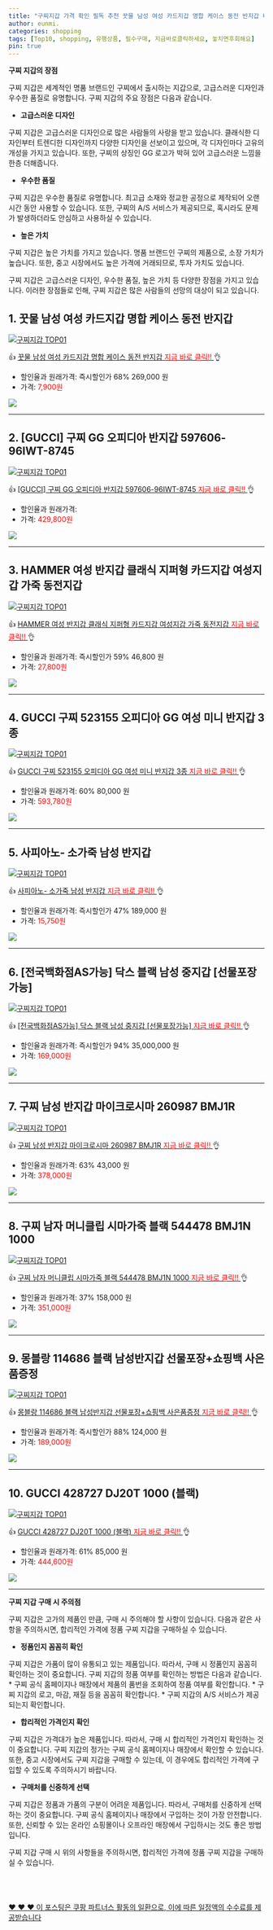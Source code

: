 ```yaml
---
title: "구찌지갑 가격 확인 필독 추천 꿋물 남성 여성 카드지갑 명합 케이스 동전 반지갑 비교 장점 구매가이드"
author: eunmi.
categories: shopping
tags: [Top10, shopping, 유행상품, 필수구매, 지금바로클릭하세요, 놓치면후회해요]
pin: true
---
```

**구찌 지갑의 장점**

구찌 지갑은 세계적인 명품 브랜드인 구찌에서 출시하는 지갑으로, 고급스러운 디자인과 우수한 품질로 유명합니다. 구찌 지갑의 주요 장점은 다음과 같습니다.

* **고급스러운 디자인**

구찌 지갑은 고급스러운 디자인으로 많은 사람들의 사랑을 받고 있습니다. 클래식한 디자인부터 트렌디한 디자인까지 다양한 디자인을 선보이고 있으며, 각 디자인마다 고유의 개성을 가지고 있습니다. 또한, 구찌의 상징인 GG 로고가 박혀 있어 고급스러운 느낌을 한층 더해줍니다.

* **우수한 품질**

구찌 지갑은 우수한 품질로 유명합니다. 최고급 소재와 정교한 공정으로 제작되어 오랜 시간 동안 사용할 수 있습니다. 또한, 구찌의 A/S 서비스가 제공되므로, 혹시라도 문제가 발생하더라도 안심하고 사용하실 수 있습니다.

* **높은 가치**

구찌 지갑은 높은 가치를 가지고 있습니다. 명품 브랜드인 구찌의 제품으로, 소장 가치가 높습니다. 또한, 중고 시장에서도 높은 가격에 거래되므로, 투자 가치도 있습니다.

구찌 지갑은 고급스러운 디자인, 우수한 품질, 높은 가치 등 다양한 장점을 가지고 있습니다. 이러한 장점들로 인해, 구찌 지갑은 많은 사람들의 선망의 대상이 되고 있습니다.

   

## 1. 꿋물 남성 여성 카드지갑 명합 케이스 동전 반지갑

[![구찌지갑 TOP01](https://thumbnail10.coupangcdn.com/thumbnails/remote/230x230ex/image/vendor_inventory/08c0/371d623b9629809d846d98737383b367a1c280ce98db773759d32a25be1a.jpg)](https://link.coupang.com/re/AFFSDP?lptag=AF3617701&subid=GithubCoopas&pageKey=7688655437&traceid=V0-153&itemId=20555480106&vendorItemId=87698194324)


👍 [꿋물 남성 여성 카드지갑 명합 케이스 동전 반지갑 <font color=red> 지금 바로 클릭!! </font> ](https://link.coupang.com/re/AFFSDP?lptag=AF3617701&subid=GithubCoopas&pageKey=7688655437&traceid=V0-153&itemId=20555480106&vendorItemId=87698194324) 👌 


- 할인율과 원래가격: 즉시할인가 68%  269,000   원
- 가격: <span style='color:red'>7,900원</span>

[![](/discount_price.png)](https://link.coupang.com/re/AFFSDP?lptag=AF3617701&subid=GithubCoopas&pageKey=7688655437&traceid=V0-153&itemId=20555480106&vendorItemId=87698194324)

---


   

## 2. [GUCCI] 구찌 GG 오피디아 반지갑 597606-96IWT-8745

[![구찌지갑 TOP01](https://thumbnail8.coupangcdn.com/thumbnails/remote/230x230ex/image/vendor_inventory/a966/0a3bee55ac5e032eea719022458d577e15642fdd37b9c67c3ebbaed4b58c.jpg)](https://link.coupang.com/re/AFFSDP?lptag=AF3617701&subid=GithubCoopas&pageKey=7350233295&traceid=V0-153&itemId=18912707291&vendorItemId=86203571211)


👍 [[GUCCI] 구찌 GG 오피디아 반지갑 597606-96IWT-8745 <font color=red> 지금 바로 클릭!! </font> ](https://link.coupang.com/re/AFFSDP?lptag=AF3617701&subid=GithubCoopas&pageKey=7350233295&traceid=V0-153&itemId=18912707291&vendorItemId=86203571211) 👌 


- 할인율과 원래가격: 
- 가격: <span style='color:red'>429,800원</span>

[![](/discount_price.png)](https://link.coupang.com/re/AFFSDP?lptag=AF3617701&subid=GithubCoopas&pageKey=7350233295&traceid=V0-153&itemId=18912707291&vendorItemId=86203571211)

---


   

## 3. HAMMER 여성 반지갑 클래식 지퍼형 카드지갑 여성지갑 가죽 동전지갑

[![구찌지갑 TOP01](https://thumbnail8.coupangcdn.com/thumbnails/remote/230x230ex/image/vendor_inventory/20af/a85723768a8c9690291552fddf4a0b9fc9b47baafce84f0749cfedaa1e00.jpg)](https://link.coupang.com/re/AFFSDP?lptag=AF3617701&subid=GithubCoopas&pageKey=7158593272&traceid=V0-153&itemId=18011509136&vendorItemId=87634471745)


👍 [HAMMER 여성 반지갑 클래식 지퍼형 카드지갑 여성지갑 가죽 동전지갑 <font color=red> 지금 바로 클릭!! </font> ](https://link.coupang.com/re/AFFSDP?lptag=AF3617701&subid=GithubCoopas&pageKey=7158593272&traceid=V0-153&itemId=18011509136&vendorItemId=87634471745) 👌 


- 할인율과 원래가격: 즉시할인가 59%  46,800   원
- 가격: <span style='color:red'>27,800원</span>

[![](/discount_price.png)](https://link.coupang.com/re/AFFSDP?lptag=AF3617701&subid=GithubCoopas&pageKey=7158593272&traceid=V0-153&itemId=18011509136&vendorItemId=87634471745)

---


   

## 4. GUCCI 구찌 523155 오피디아 GG 여성 미니 반지갑 3종

[![구찌지갑 TOP01](https://thumbnail7.coupangcdn.com/thumbnails/remote/230x230ex/image/vendor_inventory/0ede/0d27c9222a8a8a8e40af2abf600eff775f0d47b820fddb5b89c13d4a4098.jpg)](https://link.coupang.com/re/AFFSDP?lptag=AF3617701&subid=GithubCoopas&pageKey=6417987981&traceid=V0-153&itemId=13792840035&vendorItemId=87523903149)


👍 [GUCCI 구찌 523155 오피디아 GG 여성 미니 반지갑 3종 <font color=red> 지금 바로 클릭!! </font> ](https://link.coupang.com/re/AFFSDP?lptag=AF3617701&subid=GithubCoopas&pageKey=6417987981&traceid=V0-153&itemId=13792840035&vendorItemId=87523903149) 👌 


- 할인율과 원래가격: 60%  80,000   원
- 가격: <span style='color:red'>593,780원</span>

[![](/discount_price.png)](https://link.coupang.com/re/AFFSDP?lptag=AF3617701&subid=GithubCoopas&pageKey=6417987981&traceid=V0-153&itemId=13792840035&vendorItemId=87523903149)

---


   

## 5. 사피아노- 소가죽 남성 반지갑

[![구찌지갑 TOP01](https://thumbnail9.coupangcdn.com/thumbnails/remote/230x230ex/image/vendor_inventory/67b3/13778688b76cd163e97dd133500adb80291317ab646360d5b098ab1a0a3d.jpg)](https://link.coupang.com/re/AFFSDP?lptag=AF3617701&subid=GithubCoopas&pageKey=9668592&traceid=V0-153&itemId=42710013&vendorItemId=3045873184)


👍 [사피아노- 소가죽 남성 반지갑 <font color=red> 지금 바로 클릭!! </font> ](https://link.coupang.com/re/AFFSDP?lptag=AF3617701&subid=GithubCoopas&pageKey=9668592&traceid=V0-153&itemId=42710013&vendorItemId=3045873184) 👌 


- 할인율과 원래가격: 즉시할인가 47%  189,000   원
- 가격: <span style='color:red'>15,750원</span>

[![](/discount_price.png)](https://link.coupang.com/re/AFFSDP?lptag=AF3617701&subid=GithubCoopas&pageKey=9668592&traceid=V0-153&itemId=42710013&vendorItemId=3045873184)

---


   

## 6. [전국백화점AS가능] 닥스 블랙 남성 중지갑 [선물포장가능]

[![구찌지갑 TOP01](https://thumbnail10.coupangcdn.com/thumbnails/remote/230x230ex/image/vendor_inventory/1350/a9f5423fb97f7f089334af1374abc59272f78fd6f6e983244cc0e98f5201.jpg)](https://link.coupang.com/re/AFFSDP?lptag=AF3617701&subid=GithubCoopas&pageKey=7019382225&traceid=V0-153&itemId=17280828515&vendorItemId=84451894567)


👍 [[전국백화점AS가능] 닥스 블랙 남성 중지갑 [선물포장가능] <font color=red> 지금 바로 클릭!! </font> ](https://link.coupang.com/re/AFFSDP?lptag=AF3617701&subid=GithubCoopas&pageKey=7019382225&traceid=V0-153&itemId=17280828515&vendorItemId=84451894567) 👌 


- 할인율과 원래가격: 즉시할인가 94%  35,000,000   원
- 가격: <span style='color:red'>169,000원</span>

[![](/discount_price.png)](https://link.coupang.com/re/AFFSDP?lptag=AF3617701&subid=GithubCoopas&pageKey=7019382225&traceid=V0-153&itemId=17280828515&vendorItemId=84451894567)

---


   

## 7. 구찌 남성 반지갑 마이크로시마 260987 BMJ1R

[![구찌지갑 TOP01](https://thumbnail8.coupangcdn.com/thumbnails/remote/230x230ex/image/vendor_inventory/3a59/41d680238db82f263ebcae364a0a2e6e9a929e8962795c562cdb6a400371.jpg)](https://link.coupang.com/re/AFFSDP?lptag=AF3617701&subid=GithubCoopas&pageKey=6304387979&traceid=V0-153&itemId=13053305837&vendorItemId=80316062059)


👍 [구찌 남성 반지갑 마이크로시마 260987 BMJ1R <font color=red> 지금 바로 클릭!! </font> ](https://link.coupang.com/re/AFFSDP?lptag=AF3617701&subid=GithubCoopas&pageKey=6304387979&traceid=V0-153&itemId=13053305837&vendorItemId=80316062059) 👌 


- 할인율과 원래가격: 63%  43,000   원
- 가격: <span style='color:red'>378,000원</span>

[![](/discount_price.png)](https://link.coupang.com/re/AFFSDP?lptag=AF3617701&subid=GithubCoopas&pageKey=6304387979&traceid=V0-153&itemId=13053305837&vendorItemId=80316062059)

---


   

## 8. 구찌 남자 머니클립 시마가죽 블랙 544478 BMJ1N 1000

[![구찌지갑 TOP01](https://thumbnail8.coupangcdn.com/thumbnails/remote/230x230ex/image/vendor_inventory/246d/a76aedce29ba35dcb297a113c6046d5e68ecdcb54380f6a17fad25deb0b7.jpg)](https://link.coupang.com/re/AFFSDP?lptag=AF3617701&subid=GithubCoopas&pageKey=7279379592&traceid=V0-153&itemId=18581811285&vendorItemId=85718423059)


👍 [구찌 남자 머니클립 시마가죽 블랙 544478 BMJ1N 1000 <font color=red> 지금 바로 클릭!! </font> ](https://link.coupang.com/re/AFFSDP?lptag=AF3617701&subid=GithubCoopas&pageKey=7279379592&traceid=V0-153&itemId=18581811285&vendorItemId=85718423059) 👌 


- 할인율과 원래가격: 37%  158,000   원
- 가격: <span style='color:red'>351,000원</span>

[![](/discount_price.png)](https://link.coupang.com/re/AFFSDP?lptag=AF3617701&subid=GithubCoopas&pageKey=7279379592&traceid=V0-153&itemId=18581811285&vendorItemId=85718423059)

---


   

## 9. 몽블랑 114686 블랙 남성반지갑 선물포장+쇼핑백 사은품증정

[![구찌지갑 TOP01](https://thumbnail6.coupangcdn.com/thumbnails/remote/230x230ex/image/vendor_inventory/c4ae/abe2b53dee43e5b87080aaf49c39c4e86b3bef7660ea4eb74708c9078768.jpg)](https://link.coupang.com/re/AFFSDP?lptag=AF3617701&subid=GithubCoopas&pageKey=7109332176&traceid=V0-153&itemId=17768329524&vendorItemId=84932566751)


👍 [몽블랑 114686 블랙 남성반지갑 선물포장+쇼핑백 사은품증정 <font color=red> 지금 바로 클릭!! </font> ](https://link.coupang.com/re/AFFSDP?lptag=AF3617701&subid=GithubCoopas&pageKey=7109332176&traceid=V0-153&itemId=17768329524&vendorItemId=84932566751) 👌 


- 할인율과 원래가격: 즉시할인가 88%  124,000   원
- 가격: <span style='color:red'>189,000원</span>

[![](/discount_price.png)](https://link.coupang.com/re/AFFSDP?lptag=AF3617701&subid=GithubCoopas&pageKey=7109332176&traceid=V0-153&itemId=17768329524&vendorItemId=84932566751)

---


   

## 10. GUCCI 428727 DJ20T 1000 (블랙)

[![구찌지갑 TOP01](https://thumbnail8.coupangcdn.com/thumbnails/remote/230x230ex/image/vendor_inventory/6778/563c6285ca961f9022129d2bf99af5cd696166fd3a459d0abe94728bb16a.jpg)](https://link.coupang.com/re/AFFSDP?lptag=AF3617701&subid=GithubCoopas&pageKey=6304387949&traceid=V0-153&itemId=13053305692&vendorItemId=80316061905)


👍 [GUCCI 428727 DJ20T 1000 (블랙) <font color=red> 지금 바로 클릭!! </font> ](https://link.coupang.com/re/AFFSDP?lptag=AF3617701&subid=GithubCoopas&pageKey=6304387949&traceid=V0-153&itemId=13053305692&vendorItemId=80316061905) 👌 


- 할인율과 원래가격: 61%  85,000   원
- 가격: <span style='color:red'>444,600원</span>

[![](/discount_price.png)](https://link.coupang.com/re/AFFSDP?lptag=AF3617701&subid=GithubCoopas&pageKey=6304387949&traceid=V0-153&itemId=13053305692&vendorItemId=80316061905)

---
**구찌 지갑 구매 시 주의점**

구찌 지갑은 고가의 제품인 만큼, 구매 시 주의해야 할 사항이 있습니다. 다음과 같은 사항을 주의하시면, 합리적인 가격에 정품 구찌 지갑을 구매하실 수 있습니다.

* **정품인지 꼼꼼히 확인**

구찌 지갑은 가품이 많이 유통되고 있는 제품입니다. 따라서, 구매 시 정품인지 꼼꼼히 확인하는 것이 중요합니다. 구찌 지갑의 정품 여부를 확인하는 방법은 다음과 같습니다.
    * 구찌 공식 홈페이지나 매장에서 제품의 품번을 조회하여 정품 여부를 확인합니다.
    * 구찌 지갑의 로고, 마감, 재질 등을 꼼꼼히 확인합니다.
    * 구찌 지갑의 A/S 서비스가 제공되는지 확인합니다.

* **합리적인 가격인지 확인**

구찌 지갑은 가격대가 높은 제품입니다. 따라서, 구매 시 합리적인 가격인지 확인하는 것이 중요합니다. 구찌 지갑의 정가는 구찌 공식 홈페이지나 매장에서 확인할 수 있습니다. 또한, 중고 시장에서도 구찌 지갑을 구매할 수 있는데, 이 경우에도 합리적인 가격에 구입할 수 있도록 주의하시기 바랍니다.

* **구매처를 신중하게 선택**

구찌 지갑은 정품과 가품의 구분이 어려운 제품입니다. 따라서, 구매처를 신중하게 선택하는 것이 중요합니다. 구찌 공식 홈페이지나 매장에서 구입하는 것이 가장 안전합니다. 또한, 신뢰할 수 있는 온라인 쇼핑몰이나 오프라인 매장에서 구입하시는 것도 좋은 방법입니다.

구찌 지갑 구매 시 위의 사항들을 주의하시면, 합리적인 가격에 정품 구찌 지갑을 구매하실 수 있습니다.<br><br><br><br><br> [ ❤ ❤ ❤ 이 포스팅은 쿠팡 파트너스 활동의 일환으로, 이에 따른 일정액의 수수료를 제공받습니다](https://link.coupang.com/a/bcEFyh)